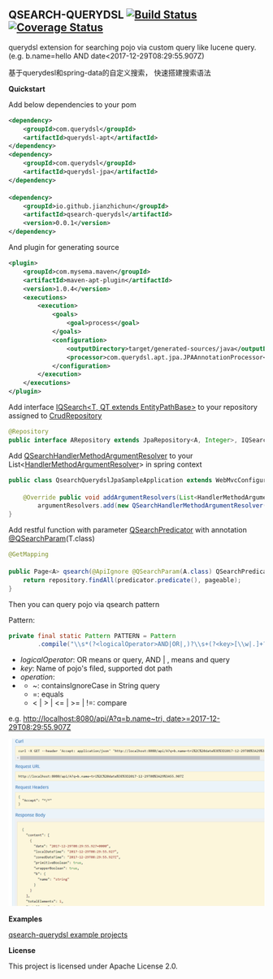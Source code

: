 ##  QSEARCH-QUERYDSL [![Build Status](https://travis-ci.org/jianzhichun/qsearch-querydsl.svg?branch=master)](https://travis-ci.org/jianzhichun/qsearch-querydsl) [![Coverage Status](https://coveralls.io/repos/github/jianzhichun/qsearch-querydsl/badge.svg?branch=master)](https://coveralls.io/github/jianzhichun/qsearch-querydsl?branch=master)


querydsl extension for searching pojo via custom query like lucene query. (e.g. b.name=hello AND date<2017-12-29T08:29:55.907Z)

基于querydesl和spring-data的自定义搜索， 快速搭建搜索语法


**Quickstart**

Add below dependencies to your pom
```xml
<dependency>
    <groupId>com.querydsl</groupId>
    <artifactId>querydsl-apt</artifactId>
</dependency>
<dependency>
    <groupId>com.querydsl</groupId>
    <artifactId>querydsl-jpa</artifactId>
</dependency>

<dependency>
    <groupId>io.github.jianzhichun</groupId>
    <artifactId>qsearch-querydsl</artifactId>
    <version>0.0.1</version>
</dependency>
```
And plugin for generating source
```xml
<plugin>
    <groupId>com.mysema.maven</groupId>
    <artifactId>maven-apt-plugin</artifactId>
    <version>1.0.4</version>
    <executions>
        <execution>
            <goals>
                <goal>process</goal>
            </goals>
            <configuration>
                <outputDirectory>target/generated-sources/java</outputDirectory>
                <processor>com.querydsl.apt.jpa.JPAAnnotationProcessor</processor>
            </configuration>
        </execution>
    </executions>
</plugin>
```
Add interface [IQSearch<T, QT extends EntityPathBase<T>>](/qsearch-querydsl/src/main/java/io/github/jianzhichun/querydsl/qsearch/IQSearch.java) to your repository assigned to [CrudRepository](https://github.com/spring-projects/spring-data-commons/blob/master/src/main/java/org/springframework/data/repository/CrudRepository.java)
```Java
@Repository 
public interface ARepository extends JpaRepository<A, Integer>, IQSearch<A, QA> {};
```
Add [QSearchHandlerMethodArgumentResolver](/qsearch-querydsl/src/main/java/io/github/jianzhichun/querydsl/qsearch/QSearchHandlerMethodArgumentResolver.java) to your List<[HandlerMethodArgumentResolver](https://github.com/spring-projects/spring-framework/blob/master/spring-web/src/main/java/org/springframework/web/method/support/HandlerMethodArgumentResolver.java)> in spring context
```Java
public class QsearchQuerydslJpaSampleApplication extends WebMvcConfigurerAdapter {

    @Override public void addArgumentResolvers(List<HandlerMethodArgumentResolver> argumentResolvers) {
        argumentResolvers.add(new QSearchHandlerMethodArgumentResolver());
}
```
Add restful function with parameter [QSearchPredicator](/qsearch-querydsl/src/main/java/io/github/jianzhichun/querydsl/qsearch/QSearchPredicator.java) with annotation [@QSearchParam](/qsearch-querydsl/src/main/java/io/github/jianzhichun/querydsl/qsearch/QSearchParam.java)(T.class)
```Java
@GetMapping

public Page<A> qsearch(@ApiIgnore @QSearchParam(A.class) QSearchPredicator predicator, Pageable pageable){
    return repository.findAll(predicator.predicate(), pageable);
}
```
Then you can query pojo via qsearch pattern

 Pattern: 
```Java
private final static Pattern PATTERN = Pattern
        .compile("\\s*(?<logicalOperator>AND|OR|,)?\\s+(?<key>[\\w|.]+?)(?<operation>~|=|<|>|<=|>=|!=)(?<value>[^=|^>|^<|^!|^~|^,|^\\s]+)");
```

* *logicalOperator*: OR means or query, AND | , means and query
* *key*: Name of pojo's filed, supported dot path 
* *operation*: 
*   * ~: containsIgnoreCase in String query
    * =: equals
    * < | > | <= | >= | !=: compare

e.g. [http://localhost:8080/api/A?q=b.name~tri, date>=2017-12-29T08:29:55.907Z]()

![qsearch-jpa-q](/samples/jpa-sample/images/qsearch-jpa-q.png)

**Examples**

[qsearch-querydsl example projects](/samples)

**License**

This project is licensed under Apache License 2.0.